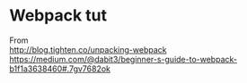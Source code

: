 # Webpack tut
From  
http://blog.tighten.co/unpacking-webpack
https://medium.com/@dabit3/beginner-s-guide-to-webpack-b1f1a3638460#.7gv7682ok
